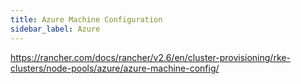 ```yaml
---
title: Azure Machine Configuration
sidebar_label: Azure
---
```


https://rancher.com/docs/rancher/v2.6/en/cluster-provisioning/rke-clusters/node-pools/azure/azure-machine-config/